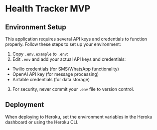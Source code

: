 # Health Tracker MVP

## Environment Setup

This application requires several API keys and credentials to function properly. Follow these steps to set up your environment:

1. Copy `.env.example` to `.env`:
2. Edit `.env` and add your actual API keys and credentials:
- Twilio credentials (for SMS/WhatsApp functionality)
- OpenAI API key (for message processing)
- Airtable credentials (for data storage)

3. For security, never commit your `.env` file to version control.

## Deployment

When deploying to Heroku, set the environment variables in the Heroku dashboard or using the Heroku CLI.